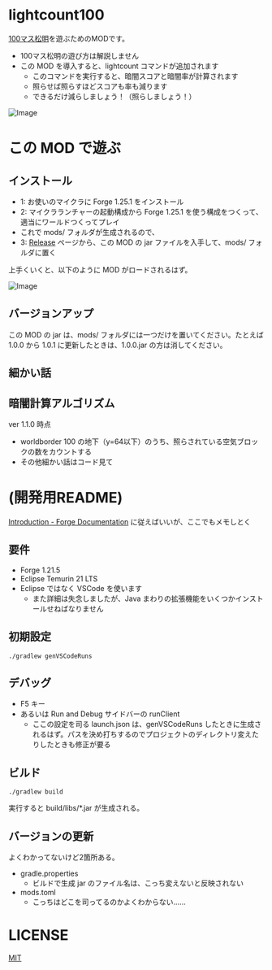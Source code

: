 # lightcount100
[100マス松明](https://scrapbox.io/stao/100%E3%83%9E%E3%82%B9%E6%9D%BE%E6%98%8E)を遊ぶためのMODです。

- 100マス松明の遊び方は解説しません
- この MOD を導入すると、lightcount コマンドが追加されます
    - このコマンドを実行すると、暗闇スコアと暗闇率が計算されます
    - 照らせば照らすほどスコアも率も減ります
    - できるだけ減らしましょう！（照らしましょう！）

![Image](https://github.com/user-attachments/assets/44e32278-4d78-4bea-840c-6251b9de1260)

# この MOD で遊ぶ

## インストール
- 1: お使いのマイクラに Forge 1.25.1 をインストール
- 2: マイクラランチャーの起動構成から Forge 1.25.1 を使う構成をつくって、適当にワールドつくってプレイ
- これで mods/ フォルダが生成されるので、
- 3: [Release](https://github.com/stakiran/lightcount100/releases) ページから、この MOD の jar ファイルを入手して、mods/ フォルダに置く

上手くいくと、以下のように MOD がロードされるはず。

![Image](https://github.com/user-attachments/assets/c94af4e1-0a6c-4d56-92b0-15dbe87a5e71)

## バージョンアップ
この MOD の jar は、mods/ フォルダには一つだけを置いてください。たとえば 1.0.0 から 1.0.1 に更新したときは、1.0.0.jar の方は消してください。

## 細かい話

## 暗闇計算アルゴリズム
ver 1.1.0 時点

- worldborder 100 の地下（y=64以下）のうち、照らされている空気ブロックの数をカウントする
- その他細かい話はコード見て

# (開発用README)
[Introduction - Forge Documentation](https://docs.minecraftforge.net/en/latest/gettingstarted/) に従えばいいが、ここでもメモしとく

## 要件
- Forge 1.21.5
- Eclipse Temurin 21 LTS
- Eclipse ではなく VSCode を使います
    - また詳細は失念しましたが、Java まわりの拡張機能をいくつかインストールせねばなりません

## 初期設定
`./gradlew genVSCodeRuns`

## デバッグ
- F5 キー
- あるいは Run and Debug サイドバーの runClient
    - ここの設定を司る launch.json は、genVSCodeRuns したときに生成されるはず。パスを決め打ちするのでプロジェクトのディレクトリ変えたりしたときも修正が要る

## ビルド
`./gradlew build`

実行すると build/libs/*.jar が生成される。

## バージョンの更新
よくわかってないけど2箇所ある。

- gradle.properties
    - ビルドで生成 jar のファイル名は、こっち変えないと反映されない
- mods.toml
    - こっちはどこを司ってるのかよくわからない……

# LICENSE
[MIT](LICENSE)
